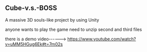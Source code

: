## Cube-v.s.-BOSS
A massive 3D souls-like project by using Unity

anyone wants to play the game need to  unzip second and third files

there is a demo video------> https://www.youtube.com/watch?v=uMM5HGug6Ek#t=7m02s

